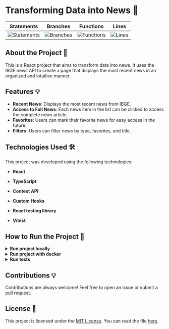 # Transforming Data into News 🚀

<div align="center">
  
| Statements                  | Branches                | Functions                 | Lines                |
| --------------------------- | ----------------------- | ------------------------- | -------------------- |
| ![Statements](https://img.shields.io/badge/Coverage-95.95%25-brightgreen.svg) | ![Branches](https://img.shields.io/badge/Coverage-93.05%25-brightgreen.svg) | ![Functions](https://img.shields.io/badge/Coverage-89.18%25-yellow.svg) | ![Lines](https://img.shields.io/badge/Coverage-95.95%25-brightgreen.svg)    |

</div>

## About the Project 📄

This is a React project that aims to transform data into news. It uses the IBGE news API to create a page that displays the most recent news in an organized and intuitive manner.

## Features 💡

- **Recent News**: Displays the most recent news from IBGE.
- **Access to Full News**: Each news item in the list can be clicked to access the complete news article.
- **Favorites**: Users can mark their favorite news for easy access in the future.
- **Filters**: Users can filter news by type, favorites, and title.

## Technologies Used 🛠️

This project was developed using the following technologies:

- **React**

- **TypeScript**

- **Context API**

- **Custom Hooks**

- **React testing library**

- **Vitest**

## How to Run the Project 🚀

<details>

<summary><strong>Run project locally</strong></summary><br>

> ⚠️ You must have [Node](https://nodejs.org/en) installed on your machine.
>
<!-- > ⚠️ É preciso criar um arquivo `.env` na raiz do projeto, siga o exemplo do arquivo [`env.example`](./env.example). -->
>

1. Clone the repository:

```BASH
git clone git@github.com:mairess/trybe-news.git
```

2. Install dependencies:

```BASH
npm install
```

3. Start the server:

```BASH
npm run dev
```

4. The server will be available on port `3000`

</details>

<details>

<summary><strong>Run project with docker</strong></summary><br>

> ⚠️ You must have [Docker](https://www.docker.com/get-started/) installed on your machine.

1. Clone the repository:

```BASH
git clone git@github.com:mairess/trybe-news.git
```

2. Up the container:

```BASH
docker compose up -d
```

4. The server will be available on port `3000`

</details>


<details>

<summary><strong>Run tests</strong></summary><br>

Run all tests

```SHELL
npm run test
```

Run coverage

```SHELL
npm run coverage
```

</details>

## Contributions 💡

Contributions are always welcome! Feel free to open an issue or submit a pull request.

## License 📝

This project is licensed under the [MIT License](https://opensource.org/licenses/MIT). You can read the file [here](https://github.com/mairess/trybe-news/blob/main/LICENSE.txt).
